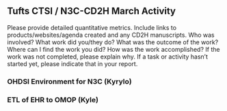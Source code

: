 ## Tufts CTSI / N3C-CD2H March Activity

Please provide detailed quantitative metrics.
Include links to products/websites/agenda created and any CD2H manuscripts.
Who was involved? What work did you/they do? What was the outcome of the work?
Where can I find the work you did? How was the work accomplished?
If the work was not completed, please explain why.
If a task or activity hasn’t started yet, please indicate that in your report.

### OHDSI Environment for N3C (Kyrylo)

### ETL of EHR to OMOP (Kyle)
